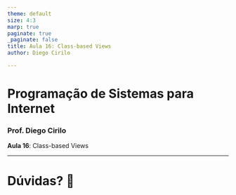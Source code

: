 ```yaml
---
theme: default
size: 4:3
marp: true
paginate: true
_paginate: false
title: Aula 16: Class-based Views
author: Diego Cirilo

---
```

<style>
img {
  display: block;
  margin: 0 auto;
}
</style>

# <!-- fit --> Programação de Sistemas para Internet

### Prof. Diego Cirilo

**Aula 16**: Class-based Views

---
# <!--fit--> Dúvidas? 🤔
